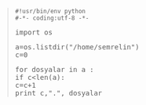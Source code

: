 <html><body><blockquote><code>#!usr/bin/env python
#-*- coding:utf-8 -*-</code>
<pre>import os</pre>
<pre>a=os.listdir("/home/semrelin")
c=0</pre>
<pre>for dosyalar in a :
if c&lt;len(a):
c=c+1
print c,".", dosyalar</pre>
</blockquote></body></html>